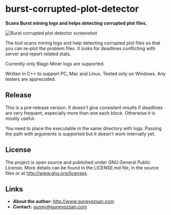 # burst-corrupted-plot-detector
**Scans Burst mining logs and helps detecting corrupted plot files.**

![Burst corrupted plot detector screenshot](https://github.com/guneyozsan/burst-corrupted-plot-detector/blob/develop/Screenshots/BurstCorruptedPlotDetector.png)

The tool scans mining logs and help detecting corrupted plot files so that you can re-plot the problem files. It looks for deadlines conflicting with server and report related stats.

Currently only Blago Miner logs are supported.

Written in C++ to support PC, Mac and Linux. Tested only on Windows. Any testers are appreciated.

## Release
This is a pre-release version. It doesn't give consistent results if deadlines are very frequent, especially more than one each block. Otherwise it is mostly useful.

You need to place the executable in the same directory with logs. Passing the path with arguments is supported but it doesn't work internally yet.

## License
The project is open source and published under GNU General Public License. More details can be found in the LICENSE.md file, in the source files or at <http://www.gnu.org/licenses>.

## Links
* **About the author:**
http://www.guneyozsan.com
* **Contact:**
guney@guneyozsan.com
